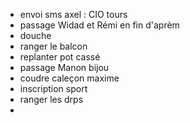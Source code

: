 - envoi sms axel : CIO tours
- passage Widad et Rémi en fin d'aprèm
- douche
- ranger le balcon
- replanter pot cassé
- passage Manon bijou
- coudre caleçon maxime
- inscription sport
- ranger les drps
- 